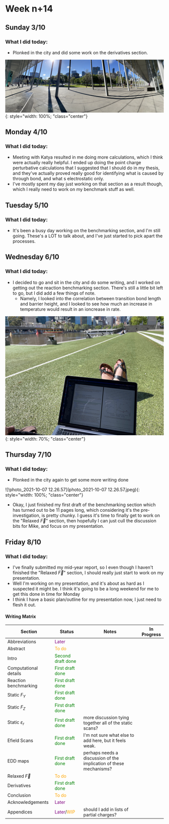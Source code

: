 # Week n+14

## Sunday 3/10

### What I did today:

* Plonked in the city and did some work on the derivatives section.

![!IMG_0989](IMG_0989.png){: style="width: 100%; "class="center"}

## Monday 4/10

### What I did today:

* Meeting with Katya resulted in me doing more calculations, which I think were actually really helpful. I ended up doing the point charge perturbative calculations that I suggested that I should do in my thesis, and they've actually proved really good for identifying what is caused by through bond, and what s electrostatic only.
* I've mostly spent my day just working on that section as a result though, which I really need to work on my benchmark stuff as well.

## Tuesday 5/10

### What I did today:

* It's been a busy day working on the benchmarking section, and I'm still going. These's a LOT to talk about, and I've just started to pick apart the processes.

## Wednesday 6/10

### What I did today:

* I decided to go and sit in the city and do some writing, and I worked on getting out the reaction benchmarking section. There's still a little bit left to go, but I did add a few things of note.
  * Namely, I looked into the correlation between transition bond length and barrier height, and I looked to see how much an increase in temperature would result in an ioncrease in rate.

![!IMG_0996](IMG_0996.png){: style="width: 70%; "class="center"}

## Thursday 7/10

### What I did today:

* Plonked in the city again to get some more writing done

![!photo_2021-10-07 12.26.57](photo_2021-10-07 12.26.57.jpeg){: style="width: 100%; "class="center"}

* Okay, I just finished my first draft of the benchmarking section which has turned out to be 11 pages long, which considering it's the pre-investigation, is pretty chunky. I guess it's time to finally get to work on the "Relaxed $\vec F$" section, then hopefully I can just cull the discussion bits for Mike, and focus on my presentation.

## Friday 8/10

### What I did today:

* I've finally submitted my mid-year report, so I even though I haven't finished the "Relaxed $\vec F$" section, I should really just start to work on my presentation.
* Well I'm working on my presentation, and it's about as hard as I suspected it might be. I think it's going to be a long weekend for me to get this done in time for Monday
* I think I have a basic plan/outline for my presentation now, I just need to flesh it out.

#### Writing Matrix

| Section                | Status                                                       | Notes                                                        | In Progress |
| ---------------------- | ------------------------------------------------------------ | ------------------------------------------------------------ | :---------: |
| Abbreviations          | <span style="color:Purple;">Later</span>                     |                                                              |             |
| Abstract               | <span style="color:orange;">To do</span>                     |                                                              |             |
| Intro                  | <span style="color:green;">Second draft done</span>          |                                                              |             |
| Computational details  | <span style="color:green;">First draft done</span>           |                                                              |             |
| Reaction benchmarking  | <span style="color:green;">First draft done</span>           |                                                              |             |
| Static $F_Y$           | <span style="color:green;">First draft done</span>           |                                                              |             |
| Static $F_Z$           | <span style="color:green;">First draft done</span>           |                                                              |             |
| Static $\varepsilon_r$ | <span style="color:green;">First draft done</span>           | more discussion tying together all of the static scans?      |             |
| Efield Scans           | <span style="color:green;">First draft done</span>           | I'm not sure what else to add here, but it feels weak.       |             |
| EDD maps               | <span style="color:green;">First draft done</span>           | perhaps needs a discussion of the implication of these mechanisms? |             |
| Relaxed $\vec F$       | <span style="color:orange;">To do</span>                     |                                                              |             |
| Derivatives            | <span style="color:green;">First draft done</span>           |                                                              |             |
| Conclusion             | <span style="color:orange;">To do</span>                     |                                                              |             |
| Acknowledgements       | <span style="color:Purple;">Later</span>                     |                                                              |             |
| Appendices             | <span style="color:Purple;">Later</span>/<span style="color:orange;">WIP</span> | should I add in lists of partial charges?                    |             |
